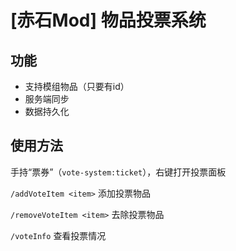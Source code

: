 # \[赤石Mod\] 物品投票系统

## 功能

- 支持模组物品（只要有id）
- 服务端同步
- 数据持久化

## 使用方法

手持“票券”（`vote-system:ticket`），右键打开投票面板

`/addVoteItem <item>` 添加投票物品

`/removeVoteItem <item>` 去除投票物品

`/voteInfo` 查看投票情况

